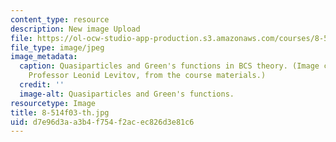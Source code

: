 ```yaml
---
content_type: resource
description: New image Upload
file: https://ol-ocw-studio-app-production.s3.amazonaws.com/courses/8-514-strongly-correlated-systems-in-condensed-matter-physics-fall-2003/d7e96d3aa3b4f754f2acec826d3e81c6_8-514f03-th.jpg
file_type: image/jpeg
image_metadata:
  caption: Quasiparticles and Green's functions in BCS theory. (Image courtesy of
    Professor Leonid Levitov, from the course materials.)
  credit: ''
  image-alt: Quasiparticles and Green's functions.
resourcetype: Image
title: 8-514f03-th.jpg
uid: d7e96d3a-a3b4-f754-f2ac-ec826d3e81c6
---
```

